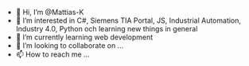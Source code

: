 - 👋 Hi, I’m @Mattias-K
- 👀 I’m interested in C#, Siemens TIA Portal, JS, Industrial Automation, Industry 4.0, Python och learning new things in general
- 🌱 I’m currently learning web development
- 💞️ I’m looking to collaborate on ...
- 📫 How to reach me ...

<!---
delzmonkey/delzmonkey is a ✨ special ✨ repository because its `README.md` (this file) appears on your GitHub profile.
You can click the Preview link to take a look at your changes.
--->
